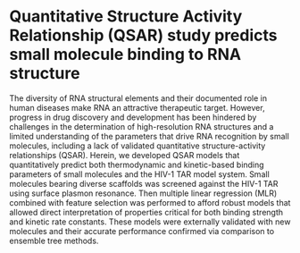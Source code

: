 # Quantitative Structure Activity Relationship (QSAR) study predicts small molecule binding to RNA structure
The diversity of RNA structural elements and their documented role in human diseases make RNA an attractive therapeutic target. However, progress in drug discovery and development has been hindered by challenges in the determination of high-resolution RNA structures and a limited understanding of the parameters that drive RNA recognition by small molecules, including a lack of validated quantitative structure-activity relationships (QSAR). Herein, we developed QSAR models that quantitatively predict both thermodynamic and kinetic-based binding parameters of small molecules and the HIV-1 TAR model system. Small molecules bearing diverse scaffolds was screened against the HIV-1 TAR using surface plasmon resonance. Then multiple linear regression (MLR) combined with feature selection was performed to afford robust models that allowed direct interpretation of properties critical for both binding strength and kinetic rate constants. These models were externally validated with new molecules and their accurate performance confirmed via comparison to ensemble tree methods. 
